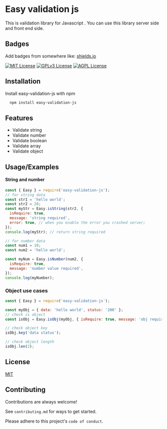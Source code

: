 # Easy validation js

This is validation library for Javascript . You can use this library server side and front end side.

## Badges

Add badges from somewhere like: [shields.io](https://shields.io/)

[![MIT License](https://img.shields.io/badge/License-MIT-green.svg)](https://choosealicense.com/licenses/mit/)
[![GPLv3 License](https://img.shields.io/badge/License-GPL%20v3-yellow.svg)](https://opensource.org/licenses/)
[![AGPL License](https://img.shields.io/badge/license-AGPL-blue.svg)](http://www.gnu.org/licenses/agpl-3.0)

## Installation

Install easy-validation-js with npm <br>

```bash
  npm install easy-validation-js
```

## Features

- Validate string
- Validate number
- Validate boolean
- Validate array
- Validate object

## Usage/Examples

#### String and number

```javascript
const { Easy } = require('easy-validation-js');
// for string data
const str1 = 'hello world';
const str2 = 20;
const myStr = Easy.isString(str2, {
  isRequire: true,
  message: 'string required',
  error: true, // when you enable the error you crashed server;
});
console.log(myStr); // return string required

// for number data
const num1 = 10;
const num2 = 'hello world';

const myNum = Easy.isNumber(num2, {
  isRequire: true,
  message: 'number value required',
});
console.log(myNumber);
```

### Object use cases

```javascript
const { Easy } = require('easy-validation-js');

const myObj = { data: 'hello world', status: '200' };
// check is object
const isObj = Easy.isObj(myObj, { isRequire: true, message: 'obj required' });

// check object key
isObj.key('data status');

// check object length
isObj.len(2);
```

## License

[MIT](https://choosealicense.com/licenses/mit/)

## Contributing

Contributions are always welcome!

See `contributing.md` for ways to get started.

Please adhere to this project's `code of conduct`.
